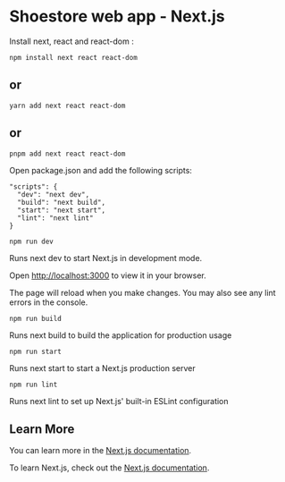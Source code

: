 # Shoestore web app - Next.js

Install next, react and react-dom :

`npm install next react react-dom`

## or

`yarn add next react react-dom`

## or

`pnpm add next react react-dom`

Open package.json and add the following scripts:

```
"scripts": {
  "dev": "next dev",
  "build": "next build",
  "start": "next start",
  "lint": "next lint"
}

```

`npm run dev`

Runs next dev to start Next.js in development mode.

Open [http://localhost:3000](http://localhost:3000) to view it in your browser.

The page will reload when you make changes. You may also see any lint errors in the console.

`npm run build`

Runs next build to build the application for production usage

`npm run start`

Runs next start to start a Next.js production server

`npm run lint`

Runs next lint to set up Next.js' built-in ESLint configuration

## Learn More

You can learn more in the [Next.js documentation](https://nextjs.org/docs/getting-started).

To learn Next.js, check out the [Next.js documentation](https://nextjs.org/).
